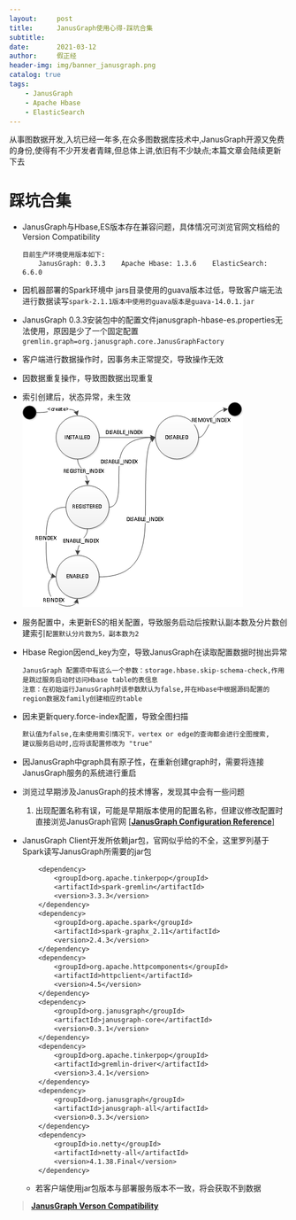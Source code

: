 ```yaml
---
layout:     post
title:      JanusGraph使用心得-踩坑合集
subtitle:   
date:       2021-03-12
author:     假正经
header-img: img/banner_janusgraph.png
catalog: true
tags:
    - JanusGraph
    - Apache Hbase
    - ElasticSearch
---
```


从事图数据开发,入坑已经一年多,在众多图数据库技术中,JanusGraph开源又免费的身份,使得有不少开发者青睐,但总体上讲,依旧有不少缺点;本篇文章会陆续更新下去

# 踩坑合集

- JanusGraph与Hbase,ES版本存在兼容问题，具体情况可浏览官网文档给的Version Compatibility
    ```
    目前生产环境使用版本如下:
        JanusGraph: 0.3.3    Apache Hbase: 1.3.6    ElasticSearch: 6.6.0
    ```
- 因机器部署的Spark环境中 jars目录使用的guava版本过低，导致客户端无法进行数据读写`spark-2.1.1版本中使用的guava版本是guava-14.0.1.jar`
  

- JanusGraph 0.3.3安装包中的配置文件janusgraph-hbase-es.properties无法使用，原因是少了一个固定配置`gremlin.graph=org.janusgraph.core.JanusGraphFactory`
  

- 客户端进行数据操作时，因事务未正常提交，导致操作无效
  

- 因数据重复操作，导致图数据出现重复
  

- 索引创建后，状态异常，未生效  
  ![graph index life cycle](/img/graph_inde_life_cycle.png)
- 服务配置中，未更新ES的相关配置，导致服务启动后按默认副本数及分片数创建索引`配置默认分片数为5，副本数为2`
  

- Hbase Region因end_key为空，导致JanusGraph在读取配置数据时抛出异常
  ```
  JanusGraph 配置项中有这么一个参数：storage.hbase.skip-schema-check,作用是跳过服务启动时访问Hbase table的表信息 
  注意：在初始运行JanusGraph时该参数默认为false,并在Hbase中根据源码配置的region数据及family创建相应的table
  ```
- 因未更新query.force-index配置，导致全图扫描
  ```html
  默认值为false,在未使用索引情况下，vertex or edge的查询都会进行全图搜索,
  建议服务启动时,应将该配置修改为 "true"
  ```
- 因JanusGraph中graph具有原子性，在重新创建graph时，需要将连接JanusGraph服务的系统进行重启
  

- 浏览过早期涉及JanusGraph的技术博客，发现其中会有一些问题

  1. 出现配置名称有误，可能是早期版本使用的配置名称，但建议修改配置时直接浏览JanusGraph官网 [[**JanusGraph Configuration Reference**]](https://docs.janusgraph.org/basics/configuration-reference/)
  

- JanusGraph Client开发所依赖jar包，官网似乎给的不全，这里罗列基于Spark读写JanusGraph所需要的jar包
    ```
        <dependency>
            <groupId>org.apache.tinkerpop</groupId>
            <artifactId>spark-gremlin</artifactId>
            <version>3.3.3</version>
        </dependency>
        <dependency>
            <groupId>org.apache.spark</groupId>
            <artifactId>spark-graphx_2.11</artifactId>
            <version>2.4.3</version>
        </dependency>
        <dependency>
            <groupId>org.apache.httpcomponents</groupId>
            <artifactId>httpclient</artifactId>
            <version>4.5</version>
        </dependency>
        <dependency>
            <groupId>org.janusgraph</groupId>
            <artifactId>janusgraph-core</artifactId>
            <version>0.3.1</version>
        </dependency>
        <dependency>
            <groupId>org.apache.tinkerpop</groupId>
            <artifactId>gremlin-driver</artifactId>
            <version>3.4.1</version>
        </dependency>
        <dependency>
            <groupId>org.janusgraph</groupId>
            <artifactId>janusgraph-all</artifactId>
            <version>0.3.3</version>
        </dependency>
        <dependency>
            <groupId>io.netty</groupId>
            <artifactId>netty-all</artifactId>
            <version>4.1.38.Final</version>
        </dependency>
    ```
  - 若客户端使用jar包版本与部署服务版本不一致，将会获取不到数据


> [**JanusGraph Verson Compatibility**](https://docs.janusgraph.org/changelog/)